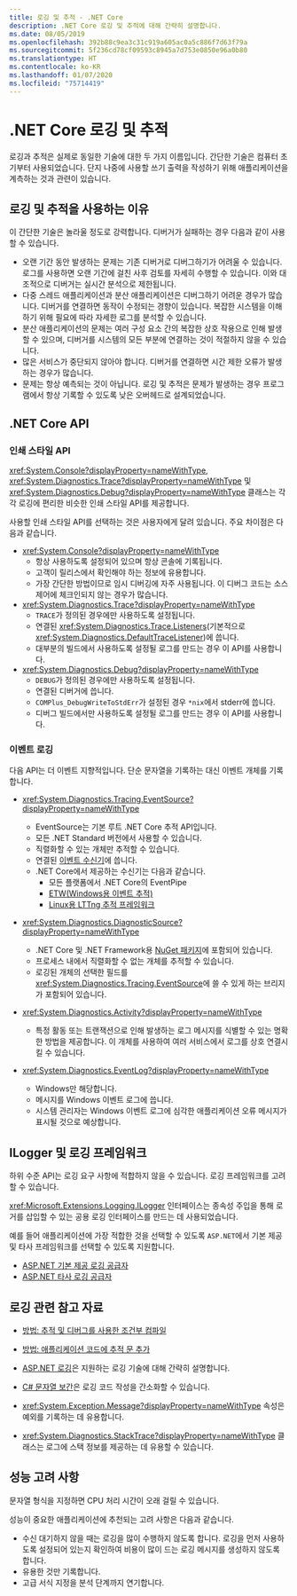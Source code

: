 ```yaml
---
title: 로깅 및 추적 - .NET Core
description: .NET Core 로깅 및 추적에 대해 간략히 설명합니다.
ms.date: 08/05/2019
ms.openlocfilehash: 392b88c9ea3c31c919a605ac0a5c886f7d63f79a
ms.sourcegitcommit: 5f236cd78cf09593c8945a7d753e0850e96a0b80
ms.translationtype: HT
ms.contentlocale: ko-KR
ms.lasthandoff: 01/07/2020
ms.locfileid: "75714419"
---
```

# <a name="net-core-logging-and-tracing"></a>.NET Core 로깅 및 추적

로깅과 추적은 실제로 동일한 기술에 대한 두 가지 이름입니다. 간단한 기술은 컴퓨터 초기부터 사용되었습니다. 단지 나중에 사용할 쓰기 출력을 작성하기 위해 애플리케이션을 계측하는 것과 관련이 있습니다.

## <a name="reasons-to-use-logging-and-tracing"></a>로깅 및 추적을 사용하는 이유

이 간단한 기술은 놀라울 정도로 강력합니다. 디버거가 실패하는 경우 다음과 같이 사용할 수 있습니다.

- 오랜 기간 동안 발생하는 문제는 기존 디버거로 디버그하기가 어려울 수 있습니다. 로그를 사용하면 오랜 기간에 걸친 사후 검토를 자세히 수행할 수 있습니다. 이와 대조적으로 디버거는 실시간 분석으로 제한됩니다.
- 다중 스레드 애플리케이션과 분산 애플리케이션은 디버그하기 어려운 경우가 많습니다.  디버거를 연결하면 동작이 수정되는 경향이 있습니다. 복잡한 시스템을 이해하기 위해 필요에 따라 자세한 로그를 분석할 수 있습니다.
- 분산 애플리케이션의 문제는 여러 구성 요소 간의 복잡한 상호 작용으로 인해 발생할 수 있으며, 디버거를 시스템의 모든 부분에 연결하는 것이 적절하지 않을 수 있습니다.
- 많은 서비스가 중단되지 않아야 합니다. 디버거를 연결하면 시간 제한 오류가 발생하는 경우가 많습니다.
- 문제는 항상 예측되는 것이 아닙니다. 로깅 및 추적은 문제가 발생하는 경우 프로그램에서 항상 기록할 수 있도록 낮은 오버헤드로 설계되었습니다.

## <a name="net-core-apis"></a>.NET Core API

### <a name="print-style-apis"></a>인쇄 스타일 API

<xref:System.Console?displayProperty=nameWithType>, <xref:System.Diagnostics.Trace?displayProperty=nameWithType> 및 <xref:System.Diagnostics.Debug?displayProperty=nameWithType> 클래스는 각각 로깅에 편리한 비슷한 인쇄 스타일 API를 제공합니다.

사용할 인쇄 스타일 API를 선택하는 것은 사용자에게 달려 있습니다. 주요 차이점은 다음과 같습니다.

- <xref:System.Console?displayProperty=nameWithType>
  - 항상 사용하도록 설정되어 있으며 항상 콘솔에 기록됩니다.
  - 고객이 릴리스에서 확인해야 하는 정보에 유용합니다.
  - 가장 간단한 방법이므로 임시 디버깅에 자주 사용됩니다. 이 디버그 코드는 소스 제어에 체크인되지 않는 경우가 많습니다.
- <xref:System.Diagnostics.Trace?displayProperty=nameWithType>
  - `TRACE`가 정의된 경우에만 사용하도록 설정됩니다.
  - 연결된 <xref:System.Diagnostics.Trace.Listeners>(기본적으로 <xref:System.Diagnostics.DefaultTraceListener>)에 씁니다.
  - 대부분의 빌드에서 사용하도록 설정될 로그를 만드는 경우 이 API를 사용합니다.
- <xref:System.Diagnostics.Debug?displayProperty=nameWithType>
  - `DEBUG`가 정의된 경우에만 사용하도록 설정됩니다.
  - 연결된 디버거에 씁니다.
  - `COMPlus_DebugWriteToStdErr`가 설정된 경우 `*nix`에서 stderr에 씁니다.
  - 디버그 빌드에서만 사용하도록 설정될 로그를 만드는 경우 이 API를 사용합니다.

### <a name="logging-events"></a>이벤트 로깅

다음 API는 더 이벤트 지향적입니다. 단순 문자열을 기록하는 대신 이벤트 개체를 기록합니다.

- <xref:System.Diagnostics.Tracing.EventSource?displayProperty=nameWithType>
  - EventSource는 기본 루트 .NET Core 추적 API입니다.
  - 모든 .NET Standard 버전에서 사용할 수 있습니다.
  - 직렬화할 수 있는 개체만 추적할 수 있습니다.
  - 연결된 [이벤트 수신기](xref:System.Diagnostics.Tracing.EventListener)에 씁니다.
  - .NET Core에서 제공하는 수신기는 다음과 같습니다.
    - 모든 플랫폼에서 .NET Core의 EventPipe
    - [ETW(Windows용 이벤트 추적)](/windows/win32/etw/event-tracing-portal)
    - [Linux용 LTTng 추적 프레임워크](https://lttng.org/)

- <xref:System.Diagnostics.DiagnosticSource?displayProperty=nameWithType>
  - .NET Core 및 .NET Framework용 [NuGet 패키지](https://www.nuget.org/packages/System.Diagnostics.DiagnosticSource)에 포함되어 있습니다.
  - 프로세스 내에서 직렬화할 수 없는 개체를 추적할 수 있습니다.
  - 로깅된 개체의 선택한 필드를 <xref:System.Diagnostics.Tracing.EventSource>에 쓸 수 있게 하는 브리지가 포함되어 있습니다.

- <xref:System.Diagnostics.Activity?displayProperty=nameWithType>
  - 특정 활동 또는 트랜잭션으로 인해 발생하는 로그 메시지를 식별할 수 있는 명확한 방법을 제공합니다. 이 개체를 사용하여 여러 서비스에서 로그를 상호 연결시킬 수 있습니다.

- <xref:System.Diagnostics.EventLog?displayProperty=nameWithType>
  - Windows만 해당합니다.
  - 메시지를 Windows 이벤트 로그에 씁니다.
  - 시스템 관리자는 Windows 이벤트 로그에 심각한 애플리케이션 오류 메시지가 표시될 것으로 예상합니다.

## <a name="ilogger-and-logging-frameworks"></a>ILogger 및 로깅 프레임워크

하위 수준 API는 로깅 요구 사항에 적합하지 않을 수 있습니다. 로깅 프레임워크를 고려할 수 있습니다.

<xref:Microsoft.Extensions.Logging.ILogger> 인터페이스는 종속성 주입을 통해 로거를 삽입할 수 있는 공용 로깅 인터페이스를 만드는 데 사용되었습니다.

예를 들어 애플리케이션에 가장 적합한 것을 선택할 수 있도록 `ASP.NET`에서 기본 제공 및 타사 프레임워크를 선택할 수 있도록 지원합니다.

- [ASP.NET 기본 제공 로깅 공급자](/aspnet/core/fundamentals/logging/#built-in-logging-providers)
- [ASP.NET 타사 로깅 공급자](/aspnet/core/fundamentals/logging/#third-party-logging-providers)

## <a name="logging-related-references"></a>로깅 관련 참고 자료

- [방법: 추적 및 디버그를 사용한 조건부 컴파일](../../framework/debug-trace-profile/how-to-compile-conditionally-with-trace-and-debug.md)

- [방법: 애플리케이션 코드에 추적 문 추가](../../framework/debug-trace-profile/how-to-add-trace-statements-to-application-code.md)

- [ASP.NET 로깅](/aspnet/core/fundamentals/logging)은 지원하는 로깅 기술에 대해 간략히 설명합니다.

- [C# 문자열 보간](../../csharp/language-reference/tokens/interpolated.md)은 로깅 코드 작성을 간소화할 수 있습니다.

- <xref:System.Exception.Message?displayProperty=nameWithType> 속성은 예외를 기록하는 데 유용합니다.

- <xref:System.Diagnostics.StackTrace?displayProperty=nameWithType> 클래스는 로그에 스택 정보를 제공하는 데 유용할 수 있습니다.

## <a name="performance-considerations"></a>성능 고려 사항

문자열 형식을 지정하면 CPU 처리 시간이 오래 걸릴 수 있습니다.

성능이 중요한 애플리케이션에 추천되는 고려 사항은 다음과 같습니다.

- 수신 대기하지 않을 때는 로깅을 많이 수행하지 않도록 합니다. 로깅을 먼저 사용하도록 설정되어 있는지 확인하여 비용이 많이 드는 로깅 메시지를 생성하지 않도록 합니다.
- 유용한 것만 기록합니다.
- 고급 서식 지정을 분석 단계까지 연기합니다.
